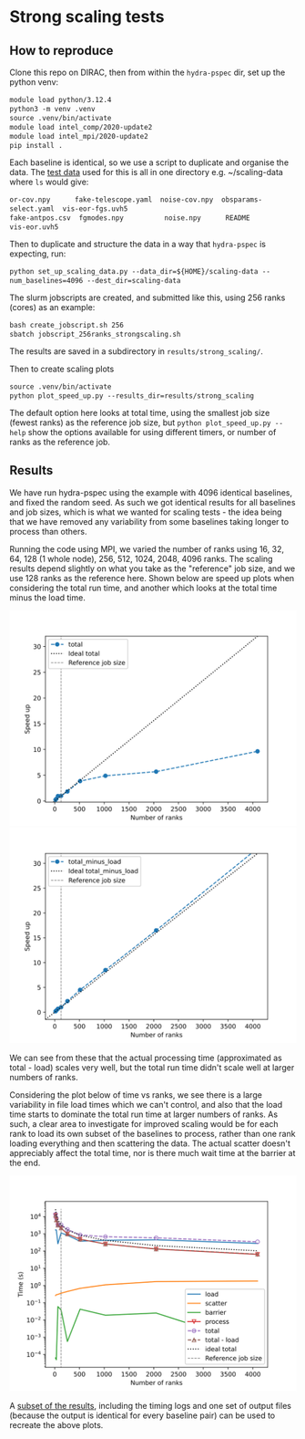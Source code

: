 # Strong scaling tests
## How to reproduce

Clone this repo on DIRAC, then from within the `hydra-pspec` dir,
set up the python venv:

```
module load python/3.12.4
python3 -m venv .venv
source .venv/bin/activate
module load intel_comp/2020-update2
module load intel_mpi/2020-update2
pip install .
```

Each baseline is identical, so we use a script to duplicate and
organise the data.
The [test data][test_data] used for this is all in one directory e.g. ~/scaling-data
where `ls` would give:

```
or-cov.npy      fake-telescope.yaml  noise-cov.npy  obsparams-select.yaml  vis-eor-fgs.uvh5
fake-antpos.csv  fgmodes.npy          noise.npy      README                 vis-eor.uvh5
```

Then to duplicate and structure the data in a way that `hydra-pspec` is expecting, run:

```
python set_up_scaling_data.py --data_dir=${HOME}/scaling-data --num_baselines=4096 --dest_dir=scaling-data
```

The slurm jobscripts are created, and submitted like this,
using 256 ranks (cores) as an example:

```
bash create_jobscript.sh 256
sbatch jobscript_256ranks_strongscaling.sh
```

The results are saved in a subdirectory in `results/strong_scaling/`.

Then to create scaling plots
```
source .venv/bin/activate
python plot_speed_up.py --results_dir=results/strong_scaling
```

The default option here looks at total time, using the smallest job size (fewest ranks)
as the reference job size, but `python plot_speed_up.py --help` show the options available
for using different timers, or number of ranks as the reference job.

## Results
We have run hydra-pspec using the example with 4096 identical baselines,
and fixed the random seed. As such we got identical results for all baselines and
job sizes, which is what we wanted for scaling tests - the idea being that we have
removed any variability from some baselines taking longer to process than others.

Running the code using MPI, we varied the number of ranks using
16, 32, 64, 128 (1 whole node), 256, 512, 1024, 2048, 4096 ranks.
The scaling results depend slightly on what you take as the "reference" job size,
and we use 128 ranks as the reference here.
Shown below are speed up plots when considering the total run time,
and another which looks at the total time minus the load time.


![](strong_scaling_plots/speed_up-total.svg)
![](strong_scaling_plots/speed_up-total_minus_load.svg)

We can see from these that the actual processing time (approximated as total - load)
scales very well,
but the total run time didn't scale well at larger numbers of ranks.

Considering the plot below of time vs ranks,
we see there is a large variability in file load times which we can't control,
and also that the load time starts to dominate the total run time at larger numbers of ranks.
As such, a clear area to investigate for improved scaling would be for each rank to load its own
subset of the baselines to process,
rather than one rank loading everything and then scattering the data.
The actual scatter doesn't appreciably affect the total time, nor is there
much wait time at the barrier at the end.

![](strong_scaling_plots/time_vs_ranks-total.svg)

A [subset of the results][results], including the timing logs and one set of output files
(because the output is identical for every baseline pair) can be used to recreate
the above plots.

[test_data]: https://github.com/user-attachments/files/16455077/scaling-data.tar.gz
[results]: https://github.com/user-attachments/files/16455075/results.tar.gz
